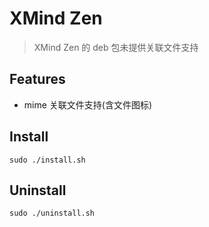 # XMind Zen

> XMind Zen 的 deb 包未提供关联文件支持

## Features

* mime 关联文件支持(含文件图标)

## Install

```shell
sudo ./install.sh
```

## Uninstall

```
sudo ./uninstall.sh
```

